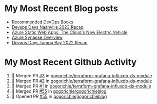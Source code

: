 # My Most Recent Blog posts
<!-- BLOG-POST-LIST:START -->
- [Recommended DevOps Books](https://www.gogorichie.com/blog/recommendeddevopsbooks/)
- [Devops Days Nashville 2023 Recap](https://www.gogorichie.com/blog/devopsdaysnashville2023recap/)
- [Azure Static Web Apps: The Cloud&#39;s New Electric Vehicle](https://www.gogorichie.com/blog/microsoft/azurespringcleaning2023/)
- [Azure Synapse Overview](https://www.gogorichie.com/blog/microsoft/azure-synapse-overview/)
- [Devops Days Tampa Bay 2022 Recap](https://www.gogorichie.com/blog/devopsdaystampabay2022recap/)
<!-- BLOG-POST-LIST:END -->


# My Most Recent Github Activity
<!--START_SECTION:activity-->
1. 🎉 Merged PR [#3](https://github.com/gogorichie/terraform-grafana-influxdb-ds-module/pull/3) in [gogorichie/terraform-grafana-influxdb-ds-module](https://github.com/gogorichie/terraform-grafana-influxdb-ds-module)
2. 🎉 Merged PR [#2](https://github.com/gogorichie/terraform-grafana-influxdb-ds-module/pull/2) in [gogorichie/terraform-grafana-influxdb-ds-module](https://github.com/gogorichie/terraform-grafana-influxdb-ds-module)
3. 🎉 Merged PR [#1](https://github.com/gogorichie/terraform-grafana-influxdb-ds-module/pull/1) in [gogorichie/terraform-grafana-influxdb-ds-module](https://github.com/gogorichie/terraform-grafana-influxdb-ds-module)
4. 🎉 Merged PR [#55](https://github.com/gogorichie/gogorichieblog/pull/55) in [gogorichie/gogorichieblog](https://github.com/gogorichie/gogorichieblog)
5. 💪 Opened PR [#55](https://github.com/gogorichie/gogorichieblog/pull/55) in [gogorichie/gogorichieblog](https://github.com/gogorichie/gogorichieblog)
<!--END_SECTION:activity-->

